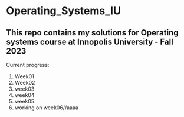 # Operating_Systems_IU
This repo contains my solutions for Operating systems course at Innopolis University - Fall 2023 
---
Current progress:

1. Week01
2. Week02
3. week03
4. week04
5. week05
6. working on week06//aaaa
   
